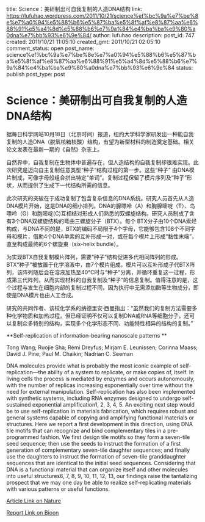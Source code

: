 title: Science：美研制出可自我复制的人造DNA结构
link: https://lufuhao.wordpress.com/2011/10/21/science%ef%bc%9a%e7%be%8e%e7%a0%94%e5%88%b6%e5%87%ba%e5%8f%af%e8%87%aa%e6%88%91%e5%a4%8d%e5%88%b6%e7%9a%84%e4%ba%ba%e9%80%a0dna%e7%bb%93%e6%9e%84/
author: lufuhao
description: 
post_id: 747
created: 2011/10/21 11:05:10
created_gmt: 2011/10/21 02:05:10
comment_status: open
post_name: science%ef%bc%9a%e7%be%8e%e7%a0%94%e5%88%b6%e5%87%ba%e5%8f%af%e8%87%aa%e6%88%91%e5%a4%8d%e5%88%b6%e7%9a%84%e4%ba%ba%e9%80%a0dna%e7%bb%93%e6%9e%84
status: publish
post_type: post

# Science：美研制出可自我复制的人造DNA结构

据每日科学网站10月18日（北京时间）报道，纽约大学科学家研发出一种能自我复制的人造DNA（脱氧核糖核酸）结构，有望为新型材料的制造奠定基础。相关论文发表在最新一期的《自然》杂志上。 

自然界中，自我复制在生物体中普遍存在，但人造结构的自我复制却很难实现。此次研究是迈向自主复制任意类型“种子”结构过程的第一步。这些“种子” 由DNA模片制成，可像字母般组合拼出特定“单词”。复制过程保留了模片序列及“种子”形状，从而提供了生成下一代结构所需的信息。 

此次研究的突破在于成功复制了包含复杂信息的DNA系统。研究人员首先从人造DNA模片开始，这是DNA的细小排列。DNA的腺嘌呤（A）和胸腺嘧啶（T）、鸟嘌呤（G）和胞嘧啶(C)互相结对形成人们熟悉的双螺旋结构。研究人员制成了含有3个DNA双螺旋结构的弯曲三螺旋分子（BTX）。每个 BTX分子由10个DNA索烃构成，与DNA不同的是，BTX的编码不局限于4个字母，它能够包含108个不同字母和模片，借助4个DNA单索的互补形成一对，或在每个模片上形成“黏性末端”，直至构成最终的6个螺旋束（six-helix bundle）。 

为实现BTX自我复制模片阵列，需要“种子”结构促进多代相同阵列的形成。BTX“种子”被放置于化学溶液中，由7个模片组成，模片可以互补形成子代BTX阵列，该阵列随后会在溶液加热至40℃时与“种子”分离，并循环重复这一过程，形成第三代阵列，从而实现材料的自我复制及“种子”的信息复制。值得注意的是，这个过程与发生在细胞内部的复制过程不同，因为执行中无需添加酶等生物成分，即使是DNA模片也由人工合成。 

研究的共同作者、该校化学系的纳德里安·西曼指出：“虽然我们的复制方法需要多种化学物质和加热过程，但已经证明不仅可以复制DNA或RNA等细胞分子，还可以复制众多特别的结构，实现多个化学形态不同、功能特性相异的结构的复制。” 

**Self-replication of information-bearing nanoscale patterns **

Tong Wang; Ruojie Sha; Rémi Dreyfus; Mirjam E. Leunissen; Corinna Maass; David J. Pine; Paul M. Chaikin; Nadrian C. Seeman 

DNA molecules provide what is probably the most iconic example of self-replication—the ability of a system to replicate, or make copies of, itself. In living cells the process is mediated by enzymes and occurs autonomously, with the number of replicas increasing exponentially over time without the need for external manipulation. Self-replication has also been implemented with synthetic systems, including RNA enzymes designed to undergo self-sustained exponential amplification1, 2, 3, 4, 5. An exciting next step would be to use self-replication in materials fabrication, which requires robust and general systems capable of copying and amplifying functional materials or structures. Here we report a first development in this direction, using DNA tile motifs that can recognize and bind complementary tiles in a pre-programmed fashion. We first design tile motifs so they form a seven-tile seed sequence; then use the seeds to instruct the formation of a first generation of complementary seven-tile daughter sequences; and finally use the daughters to instruct the formation of seven-tile granddaughter sequences that are identical to the initial seed sequences. Considering that DNA is a functional material that can organize itself and other molecules into useful structures6, 7, 8, 9, 10, 11, 12, 13, our findings raise the tantalizing prospect that we may one day be able to realize self-replicating materials with various patterns or useful functions. 

[Article Link on Nature](http://www.nature.com/nature/journal/v478/n7368/full/nature10500.html)

[Report Link on Bioon](http://www.bioon.com/biology/Class18/507996.shtml)